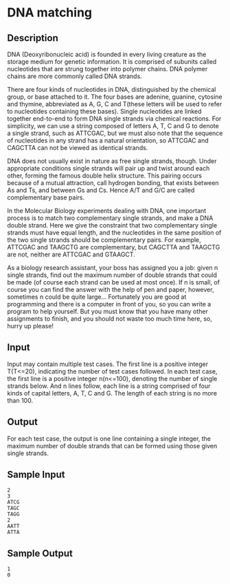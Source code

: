 # DNA matching

## Description

DNA (Deoxyribonucleic acid) is founded in every living creature as the storage medium for genetic information. It is comprised of subunits called nucleotides that are strung together into polymer chains. DNA polymer chains are more commonly called DNA strands.

There are four kinds of nucleotides in DNA, distinguished by the chemical group, or base attached to it. The four bases are adenine, guanine, cytosine and thymine, abbreviated as A, G, C and T(these letters will be used to refer to nucleotides containing these bases). Single nucleotides are linked together end-to-end to form DNA single strands via chemical reactions. For simplicity, we can use a string composed of letters A, T, C and G to denote a single strand, such as ATTCGAC, but we must also note that the sequence of nucleotides in any strand has a natural orientation, so ATTCGAC and CAGCTTA can not be viewed as identical strands.

DNA does not usually exist in nature as free single strands, though. Under appropriate conditions single strands will pair up and twist around each other, forming the famous double helix structure. This pairing occurs because of a mutual attraction, call hydrogen bonding, that exists between As and Ts, and between Gs and Cs. Hence A/T and G/C are called complementary base pairs.

In the Molecular Biology experiments dealing with DNA, one important process is to match two complementary single strands, and make a DNA double strand. Here we give the constraint that two complementary single strands must have equal length, and the nucleotides in the same position of the two single strands should be complementary pairs. For example, ATTCGAC and TAAGCTG are complementary, but CAGCTTA and TAAGCTG are not,  neither are ATTCGAC and GTAAGCT.

As a biology research assistant, your boss has assigned you a job: given n single strands, find out the maximum number of double strands that could be made (of course each strand can be used at most once). If n is small, of course you can find the answer with the help of pen and paper, however, sometimes n could be quite large… Fortunately you are good at programming and there is a computer in front of you, so you can write a program to help yourself. But you must know that you have many other assignments to finish, and you should not waste too much time here, so, hurry up please!

## Input

Input may contain multiple test cases. The first line is a positive integer T(T<=20), indicating the number of test cases followed. In each test case, the first line is a positive integer n(n<=100), denoting the number of single strands below. And n lines follow, each line is a string comprised of four kinds of capital letters, A, T, C and G. The length of each string is no more than 100.

## Output

For each test case, the output is one line containing a single integer, the maximum number of double strands that can be formed using those given single strands.

## Sample Input

```
2
3
ATCG
TAGC
TAGG
2
AATT
ATTA
```

## Sample Output

```
1
0
```
